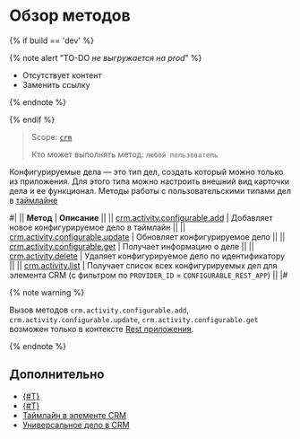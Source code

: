 # Обзор методов

{% if build == 'dev' %}

{% note alert "TO-DO _не выгружается на prod_" %}

- Отсутствует контент
- Заменить ссылку

{% endnote %}

{% endif %}

> Scope: [`crm`](../../../../scopes/permissions.md)
>
> Кто может выполнять метод: `любой пользователь`

Конфигурируемые дела — это тип дел, создать который можно только из приложения. Для этого типа можно настроить внешний вид карточки дела и ее функционал. Методы работы с пользовательскими типами дел в [таймлайне](https://helpdesk.bitrix24.ru/open/16749348/)

#|
|| **Метод** | **Описание** ||
|| [crm.activity.configurable.add](./crm-activity-configurable-add.md) | Добавляет новое конфигурируемое дело в таймлайн ||
|| [crm.activity.configurable.update](./crm-activity-configurable-update.md) | Обновляет конфигурируемое дело ||
|| [crm.activity.configurable.get](./crm-activity-configurable-get.md) | Получает информацию о деле ||
|| [crm.activity.delete](../crm-activity-delete.md) | Удаляет конфигурируемое дело по идентификатору ||
|| [crm.activity.list](../crm-activity-list.md) | Получает список всех конфигурируемых дел для элемента CRM (с фильтром по `PROVIDER_ID` = `CONFIGURABLE_REST_APP`) ||
|#

{% note warning %}

Вызов методов `crm.activity.configurable.add`, `crm.activity.configurable.update`, `crm.activity.configurable.get` возможен только в контексте [Rest приложения](https://dev.1c-bitrix.ru/docs/chm_files/app.zip).

{% endnote %}

## Дополнительно

- [{#T}](./structure/layout.md)
- [{#T}](./badges/index.md)
- [Таймлайн в элементе CRM](https://helpdesk.bitrix24.ru/open/16749348/)
- [Универсальное дело в CRM](https://helpdesk.bitrix24.ru/open/21064046/)